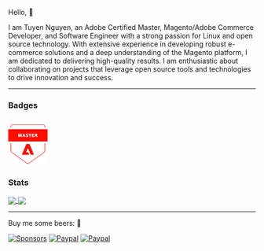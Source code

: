 Hello, :wave:

I am Tuyen Nguyen, an Adobe Certified Master, Magento/Adobe Commerce Developer, and Software Engineer with a strong passion for Linux and open source technology. With extensive experience in developing robust e-commerce solutions and a deep understanding of the Magento platform, I am dedicated to delivering high-quality results. I am enthusiastic about collaborating on projects that leverage open source tools and technologies to drive innovation and success.

--------------------------
### Badges
[<img src="./images/badges/adobe_commerce_master_badge.png" width="80" height="80">](https://certification.adobe.com/credential/verify/89bc2536-283f-4b98-b743-5d35d8df14d6)
--------------------------
### Stats
<div align="left">
  <a href="https://github.com/tuyennn">
    <img align="center" width="auto" height="165" src="https://github-readme-stats.vercel.app/api?username=tuyennn&show_icons=true&theme=gruvbox&include_all_commits=true)](https://github.com/tuyennn" />
  </a>
  <a href="https://github.com/tuyennn">
    <img align="center" width="auto" height="165" src="https://github-readme-stats.vercel.app/api/top-langs/?username=tuyennn&langs_count=8&theme=gruvbox&layout=compact" />
  </a>
</div>

--------------------------
Buy me some beers: :beers:

[![Sponsors](https://img.shields.io/github/sponsors/tuyennn?label=Sponsor&logo=GitHub)](https://github.com/sponsors/tuyennn)
[![Paypal](https://img.shields.io/badge/Donate-PayPal-green.svg)](https://www.paypal.me/thinghost)
[![Paypal](https://img.shields.io/badge/Ko--fi-thinghost-00B9FE?logo=kofi)](https://ko-fi.com/thinghost76)
